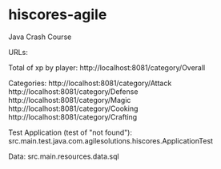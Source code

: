 # hiscores-agile
Java Crash Course

URLs:

Total of xp by player:
http://localhost:8081/category/Overall

Categories:
http://localhost:8081/category/Attack
http://localhost:8081/category/Defense
http://localhost:8081/category/Magic
http://localhost:8081/category/Cooking
http://localhost:8081/category/Crafting

Test Application (test of "not found"):
src.main.test.java.com.agilesolutions.hiscores.ApplicationTest

Data:
src.main.resources.data.sql
